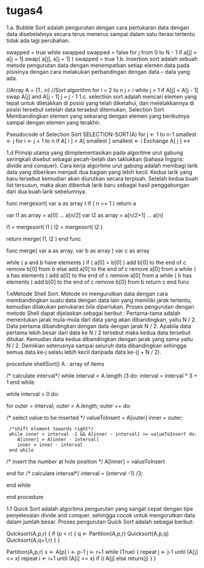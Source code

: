# tugas4
1.a. Bubble Sort adalah pengurutan dengan cara pertukaran data dengan data disebelahnya secara terus menerus sampai dalam satu iterasi tertentu tidak ada lagi perubahan.

 swapped = true
  while swapped
    swapped = false
    for j from 0 to N - 1
       if a[j] > a[j + 1]
          swap( a[j], a[j + 1] )
          swapped = true
1.b. Insertion sort adalah sebuah metode pengurutan data dengan menempatkan setiap elemen data pada pisisinya dengan cara melakukan perbandingan dengan data – data yang ada.

 //Array
  A = {1...n}
  //Sort algorithm
    for i = 2 to n
    j = i
    while j > 1
    if A[j] < A[j - 1]
     swap A[j] and A[j - 1]
      j = j - 1
1.c. selection sort adalah mencari elemen yang tepat untuk diletakkan di posisi yang telah diketahui, dan meletakkannya di posisi tersebut setelah data tersebut ditemukan, Selection Sort Membandingkan elemen yang sekarang dengan elemen yang berikutnya sampai dengan elemen yang terakhir.

Pseudocode of Selection Sort SELECTION-SORT(A) for j ← 1 to n-1 smallest ← j for i ← j + 1 to n if A[ i ] < A[ smallest ] smallest ← i Exchange A[ j ] ↔

1.d Prinsip utama yang diimplementasikan pada algoritme urut gabung seringkali disebut sebagai pecah-belah dan taklukkan (bahasa Inggris: divide and conquer). Cara kerja algoritme urut gabung adalah membagi larik data yang diberikan menjadi dua bagian yang lebih kecil. Kedua larik yang baru tersebut kemudian akan diurutkan secara terpisah. Setelah kedua buah list tersusun, maka akan dibentuk larik baru sebagai hasil penggabungan dari dua buah larik sebelumnya.

func mergesort( var a as array ) if ( n == 1 ) return a

 var l1 as array = a[0] ... a[n/2]
 var l2 as array = a[n/2+1] ... a[n]

 l1 = mergesort( l1 )
 l2 = mergesort( l2 )

 return merge( l1, l2 )
end func

func merge( var a as array, var b as array ) var c as array

 while ( a and b have elements )
      if ( a[0] > b[0] )
           add b[0] to the end of c
           remove b[0] from b
      else
           add a[0] to the end of c
           remove a[0] from a
 while ( a has elements )
      add a[0] to the end of c
      remove a[0] from a
 while ( b has elements )
      add b[0] to the end of c
      remove b[0] from b
 return c
end func

1.eMetode Shell Sort. Metode ini mengurutkan data dengan cara membandingkan suatu data dengan data lain yang memiliki jarak tertentu, kemudian dilakukan penukaran bila diperlukan. Proses pengurutan dengan metode Shell dapat dijelaskan sebagai berikut : Pertama-tama adalah menentukan jarak mula-mula dari data yang akan dibandingkan, yaitu N / 2. Data pertama dibandingkan dengan data dengan jarak N / 2. Apabila data pertama lebih besar dari data ke N / 2 tersebut maka kedua data tersebut ditukar. Kemudian data kedua dibandingkan dengan jarak yang sama yaitu N / 2. Demikian seterusnya sampai seluruh data dibandingkan sehingga semua data ke-j selalu lebih kecil daripada data ke-(j + N / 2).

procedure shellSort() A : array of items

/* calculate interval*/ while interval < A.length /3 do: interval = interval * 3 + 1
end while

while interval > 0 do:

  for outer = interval; outer < A.length; outer ++ do:

  /* select value to be inserted */
  valueToInsert = A[outer]
  inner = outer;

     /*shift element towards right*/
     while inner > interval -1 && A[inner - interval] >= valueToInsert do:
        A[inner] = A[inner - interval]
        inner = inner - interval
     end while

  /* insert the number at hole position */
  A[inner] = valueToInsert

  end for
/* calculate interval*/ interval = (interval -1) /3;

end while

end procedure

1.f Quick Sort adalah algoritma pengurutan yang sangat cepat dengan tipe penyelesaian divide and conquer. sehingga cocok untuk mengurutkan data dalam jumlah besar. Proses pengurutan Quick Sort adalah sebagai berikut:

Quicksort(A,p,r) { if (p < r) { q <- Partition(A,p,r) Quicksort(A,p,q) Quicksort(A,q+1,r) } }

Partition(A,p,r) x <- A[p] i <- p-1 j <- r+1 while (True) { repeat j <- j-1 until (A[j] <= x) repeat i <- i+1 until (A[i] >= x) if (i A[j] else return(j) } }
